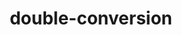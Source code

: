 ---
title: "double-conversion"
layout: cache
categories: [package, v0.20.2]
meta: {"versions": ["3.2.1"], "compilers": ["gcc@=11.1.0", "gcc@=7.3.1"], "oss": ["amzn2", "ubuntu20.04"], "platforms": ["linux"], "targets": ["aarch64", "neoverse_n1", "x86_64_v3"], "stacks": ["aws-isc", "aws-isc-aarch64", "data-vis-sdk", "e4s", "root"], "num_specs": 5, "num_specs_by_stack": {"aws-isc-aarch64": 2, "root": 5, "aws-isc": 1, "e4s": 1, "data-vis-sdk": 1}}
spec_details: [{"hash": "ziutec7qf2nl7v3ibg6idyqmlowk2gmv", "compiler": "gcc@=7.3.1", "versions": ["3.2.1"], "os": "amzn2", "platform": "linux", "target": "aarch64", "variants": ["build_system=cmake", "build_type=Release", "generator=make", "~ipo"], "stacks": ["aws-isc-aarch64", "root"], "size": "-", "tarball": "https://binaries.spack.io/releases/v0.20.2/build_cache/linux-amzn2-aarch64/gcc-7.3.1/double-conversion-3.2.1/linux-amzn2-aarch64-gcc-7.3.1-double-conversion-3.2.1-ziutec7qf2nl7v3ibg6idyqmlowk2gmv.spack"}, {"hash": "zkaiskr7xdq6364yjmdfx3mzp7xnqlft", "compiler": "gcc@=7.3.1", "versions": ["3.2.1"], "os": "amzn2", "platform": "linux", "target": "neoverse_n1", "variants": ["build_system=cmake", "build_type=Release", "generator=make", "~ipo"], "stacks": ["aws-isc-aarch64", "root"], "size": "-", "tarball": "https://binaries.spack.io/releases/v0.20.2/build_cache/linux-amzn2-neoverse_n1/gcc-7.3.1/double-conversion-3.2.1/linux-amzn2-neoverse_n1-gcc-7.3.1-double-conversion-3.2.1-zkaiskr7xdq6364yjmdfx3mzp7xnqlft.spack"}, {"hash": "af6mrjjtkukxe2e4idx6tyjao543jns2", "compiler": "gcc@=7.3.1", "versions": ["3.2.1"], "os": "amzn2", "platform": "linux", "target": "x86_64_v3", "variants": ["build_system=cmake", "build_type=Release", "generator=make", "~ipo"], "stacks": ["root", "aws-isc"], "size": "-", "tarball": "https://binaries.spack.io/releases/v0.20.2/build_cache/linux-amzn2-x86_64_v3/gcc-7.3.1/double-conversion-3.2.1/linux-amzn2-x86_64_v3-gcc-7.3.1-double-conversion-3.2.1-af6mrjjtkukxe2e4idx6tyjao543jns2.spack"}, {"hash": "5t3kgayot7qwk6gr7jdvw3rftilbmook", "compiler": "gcc@=11.1.0", "versions": ["3.2.1"], "os": "ubuntu20.04", "platform": "linux", "target": "x86_64_v3", "variants": ["build_system=cmake", "build_type=Release", "generator=make", "~ipo"], "stacks": ["root", "e4s"], "size": "-", "tarball": "https://binaries.spack.io/releases/v0.20.2/build_cache/linux-ubuntu20.04-x86_64_v3/gcc-11.1.0/double-conversion-3.2.1/linux-ubuntu20.04-x86_64_v3-gcc-11.1.0-double-conversion-3.2.1-5t3kgayot7qwk6gr7jdvw3rftilbmook.spack"}, {"hash": "u2nqlpaxf5c6qoa7juenbq6zugi3jskr", "compiler": "gcc@=11.1.0", "versions": ["3.2.1"], "os": "ubuntu20.04", "platform": "linux", "target": "x86_64_v3", "variants": ["build_system=cmake", "build_type=Release", "generator=make", "~ipo"], "stacks": ["root", "data-vis-sdk"], "size": "-", "tarball": "https://binaries.spack.io/releases/v0.20.2/build_cache/linux-ubuntu20.04-x86_64_v3/gcc-11.1.0/double-conversion-3.2.1/linux-ubuntu20.04-x86_64_v3-gcc-11.1.0-double-conversion-3.2.1-u2nqlpaxf5c6qoa7juenbq6zugi3jskr.spack"}]
---